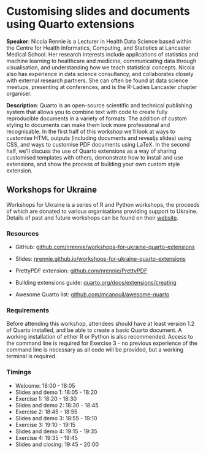 # Customising slides and documents using Quarto extensions

**Speaker**: Nicola Rennie is a Lecturer in Health Data Science based within the Centre for Health Informatics, Computing, and Statistics at Lancaster Medical School. Her research interests include applications of statistics and machine learning to healthcare and medicine, communicating data through visualisation, and understanding how we teach statistical concepts. Nicola also has experience in data science consultancy, and collaborates closely with external research partners. She can often be found at data science meetups, presenting at conferences, and is the R-Ladies Lancaster chapter organiser.

**Description**: Quarto is an open-source scientific and technical publishing system that allows you to combine text with code to create fully reproducible documents in a variety of formats. The addition of custom styling to documents can make them look more professional and recognisable. In the first half of this workshop we'll look at ways to customise HTML outputs (including documents and revealjs slides) using CSS, and ways to customise PDF documents using LaTeX. In the second half, we’ll discuss the use of Quarto extensions as a way of sharing customised templates with others, demonstrate how to install and use extensions, and show the process of building your own custom style extension.

## Workshops for Ukraine 

Workshops for Ukraine is a series of R and Python workshops, the proceeds of which are donated to various organisations providing support to Ukraine. Details of past and future workshops can be found on their [website](https://sites.google.com/view/dariia-mykhailyshyna/main/r-workshops-for-ukraine).

### Resources

* GitHub: [github.com/nrennie/workshops-for-ukraine-quarto-extensions](https://github.com/nrennie/workshops-for-ukraine-quarto-extensions)

* Slides: [nrennie.github.io/workshops-for-ukraine-quarto-extensions](https://nrennie.github.io/workshops-for-ukraine-quarto-extensions)

* PrettyPDF extension: [github.com/nrennie/PrettyPDF](https://github.com/nrennie/PrettyPDF)

* Building extensions guide: [quarto.org/docs/extensions/creating](https://quarto.org/docs/extensions/creating.html)

* Awesome Quarto list: [github.com/mcanouil/awesome-quarto](https://github.com/mcanouil/awesome-quarto)

### Requirements

Before attending this workshop, attendees should have at least version 1.2 of Quarto installed, and be able to create a basic Quarto document. A working installation of either R or Python is also recommended. Access to the command line is required for Exercise 3 - no previous experience of the command line is necessary as all code will be provided, but a working terminal is required.

### Timings

* Welcome:            18:00 - 18:05
* Slides and demo 1:  18:05 - 18:20
* Exercise 1:         18:20 - 18:30
* Slides and demo 2:  18:30 - 18:45
* Exercise 2:         18:45 - 18:55
* Slides and demo 3:  18:55 - 19:10
* Exercise 3:         19:10 - 19:15
* Slides and demo 4:  19:15 - 19:35
* Exercise 4:         19:35 - 19:45
* Slides and closing: 19:45 - 20:00

